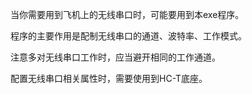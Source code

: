 当你需要用到飞机上的无线串口时，可能要用到本exe程序。

程序的主要作用是配制无线串口的通道、波特率、工作模式。

注意多对无线串口工作时，应当避开相同的工作通道。

配置无线串口相关属性时，需要使用到HC-T底座。